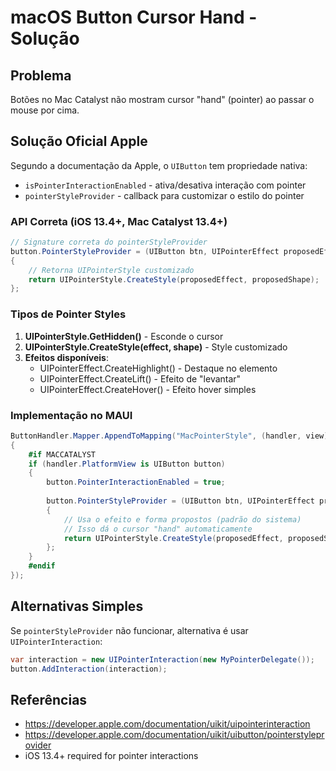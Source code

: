 # macOS Button Cursor Hand - Solução

## Problema
Botões no Mac Catalyst não mostram cursor "hand" (pointer) ao passar o mouse por cima.

## Solução Oficial Apple
Segundo a documentação da Apple, o `UIButton` tem propriedade nativa:
- `isPointerInteractionEnabled` - ativa/desativa interação com pointer
- `pointerStyleProvider` - callback para customizar o estilo do pointer

### API Correta (iOS 13.4+, Mac Catalyst 13.4+)
```csharp
// Signature correta do pointerStyleProvider
button.PointerStyleProvider = (UIButton btn, UIPointerEffect proposedEffect, UIPointerShape proposedShape) =>
{
    // Retorna UIPointerStyle customizado
    return UIPointerStyle.CreateStyle(proposedEffect, proposedShape);
};
```

### Tipos de Pointer Styles
1. **UIPointerStyle.GetHidden()** - Esconde o cursor
2. **UIPointerStyle.CreateStyle(effect, shape)** - Style customizado
3. **Efeitos disponíveis**:
   - UIPointerEffect.CreateHighlight() - Destaque no elemento
   - UIPointerEffect.CreateLift() - Efeito de "levantar"
   - UIPointerEffect.CreateHover() - Efeito hover simples

### Implementação no MAUI
```csharp
ButtonHandler.Mapper.AppendToMapping("MacPointerStyle", (handler, view) =>
{
    #if MACCATALYST
    if (handler.PlatformView is UIButton button)
    {
        button.PointerInteractionEnabled = true;
        
        button.PointerStyleProvider = (UIButton btn, UIPointerEffect proposedEffect, UIPointerShape proposedShape) =>
        {
            // Usa o efeito e forma propostos (padrão do sistema)
            // Isso dá o cursor "hand" automaticamente
            return UIPointerStyle.CreateStyle(proposedEffect, proposedShape);
        };
    }
    #endif
});
```

## Alternativas Simples
Se `pointerStyleProvider` não funcionar, alternativa é usar `UIPointerInteraction`:
```csharp
var interaction = new UIPointerInteraction(new MyPointerDelegate());
button.AddInteraction(interaction);
```

## Referências
- https://developer.apple.com/documentation/uikit/uipointerinteraction
- https://developer.apple.com/documentation/uikit/uibutton/pointerstyleprovider
- iOS 13.4+ required for pointer interactions
